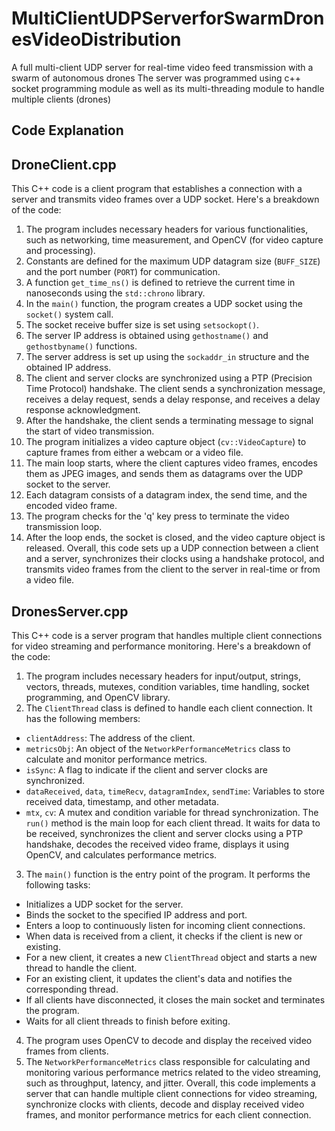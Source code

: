 # MultiClientUDPServerforSwarmDronesVideoDistribution
A full multi-client UDP server for real-time video feed transmission with a swarm of autonomous drones
The server was programmed using c++ socket programming module as well as its multi-threading module to handle multiple clients (drones)

## Code Explanation

## DroneClient.cpp
This C++ code is a client program that establishes a connection with a server and transmits video frames over a UDP socket. 
Here's a breakdown of the code: 
1. The program includes necessary headers for various functionalities, such as networking, time measurement, and OpenCV (for video capture and processing).
2. Constants are defined for the maximum UDP datagram size (`BUFF_SIZE`) and the port number (`PORT`) for communication.
3. A function `get_time_ns()` is defined to retrieve the current time in nanoseconds using the `std::chrono` library.
4. In the `main()` function, the program creates a UDP socket using the `socket()` system call.
5. The socket receive buffer size is set using `setsockopt()`.
6. The server IP address is obtained using `gethostname()` and `gethostbyname()` functions.
7. The server address is set up using the `sockaddr_in` structure and the obtained IP address.
8. The client and server clocks are synchronized using a PTP (Precision Time Protocol) handshake. The client sends a synchronization message, receives a delay request, sends a delay response, and receives a delay response acknowledgment.
9. After the handshake, the client sends a terminating message to signal the start of video transmission.
10. The program initializes a video capture object (`cv::VideoCapture`) to capture frames from either a webcam or a video file.
11. The main loop starts, where the client captures video frames, encodes them as JPEG images, and sends them as datagrams over the UDP socket to the server.
12. Each datagram consists of a datagram index, the send time, and the encoded video frame.
13. The program checks for the 'q' key press to terminate the video transmission loop.
14. After the loop ends, the socket is closed, and the video capture object is released. Overall, this code sets up a UDP connection between a client and a server, synchronizes their clocks using a handshake protocol, and transmits video frames from the client to the server in real-time or from a video file.

## DronesServer.cpp
This C++ code is a server program that handles multiple client connections for video streaming and performance monitoring. 
Here's a breakdown of the code: 
1. The program includes necessary headers for input/output, strings, vectors, threads, mutexes, condition variables, time handling, socket programming, and OpenCV library.
2. The `ClientThread` class is defined to handle each client connection. It has the following members:
- `clientAddress`: The address of the client.
- `metricsObj`: An object of the `NetworkPerformanceMetrics` class to calculate and monitor performance metrics.
- `isSync`: A flag to indicate if the client and server clocks are synchronized.
- `dataReceived`, `data`, `timeRecv`, `datagramIndex`, `sendTime`: Variables to store received data, timestamp, and other metadata.
- `mtx`, `cv`: A mutex and condition variable for thread synchronization. The `run()` method is the main loop for each client thread. It waits for data to be received, synchronizes the client and server clocks using a PTP handshake, decodes the received video frame, displays it using OpenCV, and calculates performance metrics.
3. The `main()` function is the entry point of the program. It performs the following tasks:
- Initializes a UDP socket for the server.
- Binds the socket to the specified IP address and port.
- Enters a loop to continuously listen for incoming client connections.
- When data is received from a client, it checks if the client is new or existing.
- For a new client, it creates a new `ClientThread` object and starts a new thread to handle the client.
- For an existing client, it updates the client's data and notifies the corresponding thread.
- If all clients have disconnected, it closes the main socket and terminates the program.
- Waits for all client threads to finish before exiting.
4. The program uses OpenCV to decode and display the received video frames from clients.
5. The `NetworkPerformanceMetrics` class responsible for calculating and monitoring various performance metrics related to the video streaming, such as throughput, latency, and jitter. Overall, this code implements a server that can handle multiple client connections for video streaming, synchronize clocks with clients, decode and display received video frames, and monitor performance metrics for each client connection.
